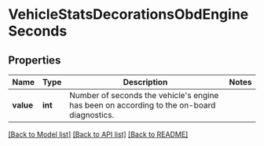 # VehicleStatsDecorationsObdEngineSeconds

## Properties
Name | Type | Description | Notes
------------ | ------------- | ------------- | -------------
**value** | **int** | Number of seconds the vehicle&#39;s engine has been on according to the on-board diagnostics. | 

[[Back to Model list]](../README.md#documentation-for-models) [[Back to API list]](../README.md#documentation-for-api-endpoints) [[Back to README]](../README.md)


